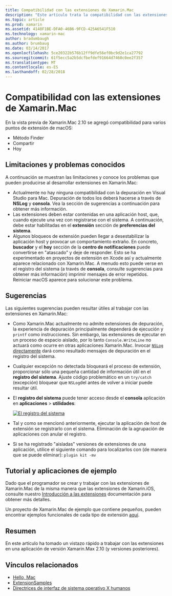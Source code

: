 ```yaml
---
title: Compatibilidad con las extensiones de Xamarin.Mac
description: "Este artículo trata la compatibilidad con las extensiones en Xamarin.Mac versión 2.10 (y versiones posteriores)."
ms.topic: article
ms.prod: xamarin
ms.assetid: 4148F1BE-DFA0-46B6-9FCD-425A6541F510
ms.technology: xamarin-mac
author: bradumbaugh
ms.author: brumbaug
ms.date: 03/14/2017
ms.openlocfilehash: 5ce20322b576b12ff9dfe56ef0bc9d2e1ca27792
ms.sourcegitcommit: 61f5ecc5a2b5dcfbefdef91664d7460c0ee2f357
ms.translationtype: MT
ms.contentlocale: es-ES
ms.lasthandoff: 02/28/2018
---
```

# <a name="xamarinmac-extension-support"></a>Compatibilidad con las extensiones de Xamarin.Mac

En la vista previa de Xamarin.Mac 2.10 se agregó compatibilidad para varios puntos de extensión de macOS:

- Método Finder
- Compartir
- Hoy

<a name="Limitations-and-Known-Issues" />

## <a name="limitations-and-known-issues"></a>Limitaciones y problemas conocidos

A continuación se muestran las limitaciones y conoce los problemas que pueden producirse al desarrollar extensiones en Xamarin.Mac:

* Actualmente no hay ninguna compatibilidad con la depuración en Visual Studio para Mac. Depuración de todos los deberá hacerse a través de **NSLog** y **consola**. Vea la sección de sugerencias a continuación para obtener más información.
* Las extensiones deben estar contenidas en una aplicación host, que, cuando ejecute una vez con registrarse con el sistema. A continuación, debe estar habilitadas en el **extensión** sección de **preferencias del sistema**. 
* Algunos bloqueos de extensión pueden llegar a desestabilizar la aplicación host y provocar un comportamiento extraño. En concreto, **buscador** y el **hoy** sección de la **centro de notificaciones** puede convertirse en "atascado" y deje de responder. Esto se ha experimentado en proyectos de extensión en Xcode así y actualmente aparece relacionado con Xamarin.Mac. A menudo esto puede verse en el registro del sistema (a través de **consola**, consulte sugerencias para obtener más información) imprimir mensajes de error repetidos. Reiniciar macOS aparece para solucionar este problema.

<a name="Tips" />

## <a name="tips"></a>Sugerencias

Las siguientes sugerencias pueden resultar útiles al trabajar con las extensiones en Xamarin.Mac:

- Como Xamarin.Mac actualmente no admite extensiones de depuración, la experiencia de depuración principalmente dependerá de ejecución y `printf` como instrucciones. Sin embargo, las extensiones de ejecutar en un proceso de espacio aislado, por lo tanto `Console.WriteLine` no actuará como ocurre en otras aplicaciones Xamarin.Mac. Invocar [ `NSLog` directamente](https://gist.github.com/chamons/e2e409013a449cfbe1f2fbe5547f6554) dará como resultado mensajes de depuración en el registro del sistema.
- Cualquier excepción no detectada bloqueará el proceso de extensión, proporcionar sólo una pequeña cantidad de información útil en el **registro del sistema**. Ajuste código problemático en un `try/catch` (excepción) bloquear que `NSLog`del antes de volver a iniciar puede resultar útil.
- El **registro del sistema** puede tener acceso desde el **consola** aplicación en **aplicaciones** > **utilidades**:

    [ ![](extensions-images/extension02.png "El registro del sistema")](extensions-images/extension02.png)
- Tal y como se mencionó anteriormente, ejecutar la aplicación de host de extensión se registrarlo con el sistema. Eliminación de la agrupación de aplicaciones con anular el registro. 
- Si se ha registrado "aisladas" versiones de extensiones de una aplicación, utilice el siguiente comando para localizarlos con (de manera que se puede eliminar): `plugin kit -mv`


<a name="Walkthrough-and-Sample-App" />

## <a name="walkthrough-and-sample-app"></a>Tutorial y aplicaciones de ejemplo

Dado que el programador se crear y trabajar con las extensiones de Xamarin.Mac de la misma manera que las extensiones de Xamarin.iOS, consulte nuestro [Introducción a las extensiones](~/ios/platform/extensions.md) documentación para obtener más detalles.

Un proyecto de Xamarin.Mac de ejemplo que contiene pequeños, pueden encontrar ejemplos funcionales de cada tipo de extensión [aquí](https://developer.xamarin.com/samples/mac/ExtensionSamples/).

<a name="Summary" />

## <a name="summary"></a>Resumen

En este artículo ha tomado un vistazo rápido a trabajar con las extensiones en una aplicación de versión Xamarin.Max 2.10 (y versiones posteriores).

## <a name="related-links"></a>Vínculos relacionados

- [Hello, Mac](~/mac/get-started/hello-mac.md)
- [ExtensionSamples](https://developer.xamarin.com/samples/mac/ExtensionSamples/)
- [Directrices de interfaz de sistema operativo X humanos](https://developer.apple.com/library/mac/documentation/UserExperience/Conceptual/OSXHIGuidelines/)

